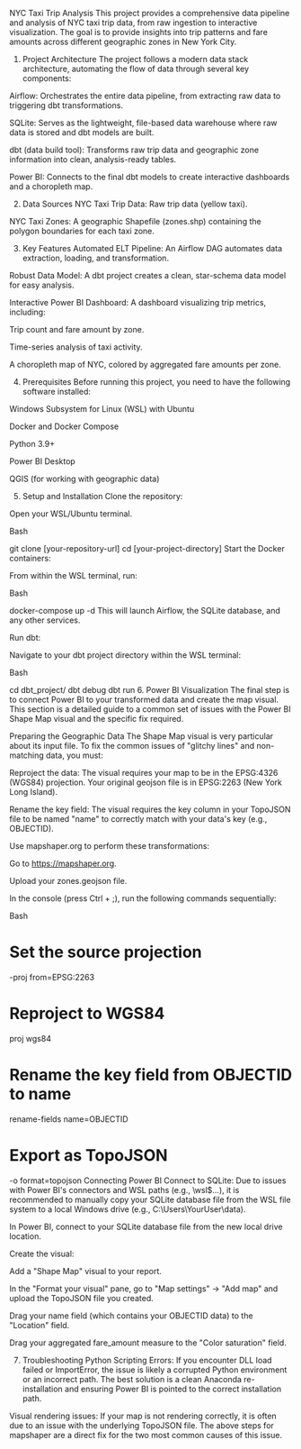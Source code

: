 NYC Taxi Trip Analysis
This project provides a comprehensive data pipeline and analysis of NYC taxi trip data, from raw ingestion to interactive visualization. The goal is to provide insights into trip patterns and fare amounts across different geographic zones in New York City.

1. Project Architecture
The project follows a modern data stack architecture, automating the flow of data through several key components:

Airflow: Orchestrates the entire data pipeline, from extracting raw data to triggering dbt transformations.

SQLite: Serves as the lightweight, file-based data warehouse where raw data is stored and dbt models are built.

dbt (data build tool): Transforms raw trip data and geographic zone information into clean, analysis-ready tables.

Power BI: Connects to the final dbt models to create interactive dashboards and a choropleth map.

2. Data Sources
NYC Taxi Trip Data: Raw trip data (yellow taxi).

NYC Taxi Zones: A geographic Shapefile (zones.shp) containing the polygon boundaries for each taxi zone.

3. Key Features
Automated ELT Pipeline: An Airflow DAG automates data extraction, loading, and transformation.

Robust Data Model: A dbt project creates a clean, star-schema data model for easy analysis.

Interactive Power BI Dashboard: A dashboard visualizing trip metrics, including:

Trip count and fare amount by zone.

Time-series analysis of taxi activity.

A choropleth map of NYC, colored by aggregated fare amounts per zone.

4. Prerequisites
Before running this project, you need to have the following software installed:

Windows Subsystem for Linux (WSL) with Ubuntu

Docker and Docker Compose

Python 3.9+

Power BI Desktop

QGIS (for working with geographic data)

5. Setup and Installation
Clone the repository:

Open your WSL/Ubuntu terminal.

Bash

git clone [your-repository-url]
cd [your-project-directory]
Start the Docker containers:

From within the WSL terminal, run:

Bash

docker-compose up -d
This will launch Airflow, the SQLite database, and any other services.

Run dbt:

Navigate to your dbt project directory within the WSL terminal:

Bash

cd dbt_project/
dbt debug
dbt run
6. Power BI Visualization
The final step is to connect Power BI to your transformed data and create the map visual. This section is a detailed guide to a common set of issues with the Power BI Shape Map visual and the specific fix required.

Preparing the Geographic Data
The Shape Map visual is very particular about its input file. To fix the common issues of "glitchy lines" and non-matching data, you must:

Reproject the data: The visual requires your map to be in the EPSG:4326 (WGS84) projection. Your original geojson file is in EPSG:2263 (New York Long Island).

Rename the key field: The visual requires the key column in your TopoJSON file to be named "name" to correctly match with your data's key (e.g., OBJECTID).

Use mapshaper.org to perform these transformations:

Go to https://mapshaper.org.

Upload your zones.geojson file.

In the console (press Ctrl + ;), run the following commands sequentially:

Bash

# Set the source projection
-proj from=EPSG:2263

# Reproject to WGS84
proj wgs84

# Rename the key field from OBJECTID to name
rename-fields name=OBJECTID

# Export as TopoJSON
-o format=topojson
Connecting Power BI
Connect to SQLite: Due to issues with Power BI's connectors and WSL paths (e.g., \\wsl$\...), it is recommended to manually copy your SQLite database file from the WSL file system to a local Windows drive (e.g., C:\Users\YourUser\data\).

In Power BI, connect to your SQLite database file from the new local drive location.

Create the visual:

Add a "Shape Map" visual to your report.

In the "Format your visual" pane, go to "Map settings" -> "Add map" and upload the TopoJSON file you created.

Drag your name field (which contains your OBJECTID data) to the "Location" field.

Drag your aggregated fare_amount measure to the "Color saturation" field.

7. Troubleshooting
Python Scripting Errors: If you encounter DLL load failed or ImportError, the issue is likely a corrupted Python environment or an incorrect path. The best solution is a clean Anaconda re-installation and ensuring Power BI is pointed to the correct installation path.

Visual rendering issues: If your map is not rendering correctly, it is often due to an issue with the underlying TopoJSON file. The above steps for mapshaper are a direct fix for the two most common causes of this issue.
